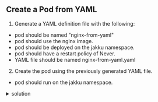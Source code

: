 ## Create a Pod from YAML

1. Generate a YAML definition file with the following:
- pod should be named "nginx-from-yaml"
- pod should use the nginx image.
- pod should be deployed on the jakku namespace.
- pod should have a restart policy of Never.
- YAML file should be named nginx-from-yaml.yaml

2. Create the pod using the previously generated YAML file.
- pod should run on the jakku namespace.

<details>
<summary>solution</summary>
<p>

```
kubectl run nginx-from-yaml --image=nginx --dry-run -n jakku --restart=Never -o yaml > nginx-from-yaml.yaml

kubectl apply -f nginx-from-yaml.yaml -n jakku
```
</p>
</details>
